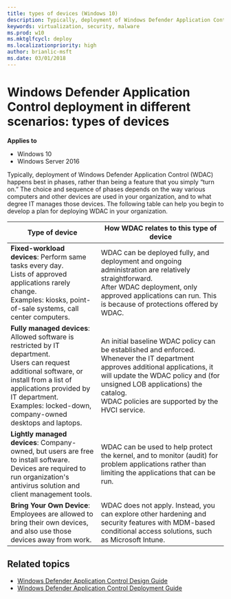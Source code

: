 ```yaml
---
title: types of devices (Windows 10)
description: Typically, deployment of Windows Defender Application Control happens best in phases, rather than being a feature that you simply “turn on.” The choice and sequence of phases depends on the way various computers and other devices are used in your organization, and to what degree IT manages those devices.
keywords: virtualization, security, malware
ms.prod: w10
ms.mktglfcycl: deploy
ms.localizationpriority: high
author: brianlic-msft
ms.date: 03/01/2018
---
```


# Windows Defender Application Control deployment in different scenarios: types of devices

**Applies to**
-   Windows 10
-   Windows Server 2016

Typically, deployment of Windows Defender Application Control (WDAC) happens best in phases, rather than being a feature that you simply “turn on.” The choice and sequence of phases depends on the way various computers and other devices are used in your organization, and to what degree IT manages those devices. The following table can help you begin to develop a plan for deploying WDAC in your organization.

| **Type of device**                 | **How WDAC relates to this type of device**  | 
|------------------------------------|------------------------------------------------------|
| **Fixed-workload devices**: Perform same tasks every day.<br>Lists of approved applications rarely change.<br>Examples: kiosks, point-of-sale systems, call center computers. | WDAC can be deployed fully, and deployment and ongoing administration are relatively straightforward.<br>After WDAC deployment, only approved applications can run. This is because of protections offered by WDAC. | 
| **Fully managed devices**: Allowed software is restricted by IT department.<br>Users can request additional software, or install from a list of applications provided by IT department.<br>Examples: locked-down, company-owned desktops and laptops. | An initial baseline WDAC policy can be established and enforced. Whenever the IT department approves additional applications, it will update the WDAC policy and (for unsigned LOB applications) the catalog.<br>WDAC policies are supported by the HVCI service. | 
| **Lightly managed devices**: Company-owned, but users are free to install software.<br>Devices are required to run organization's antivirus solution and client management tools. | WDAC can be used to help protect the kernel, and to monitor (audit) for problem applications rather than limiting the applications that can be run. | 
| **Bring Your Own Device**: Employees are allowed to bring their own devices, and also use those devices away from work. | WDAC does not apply. Instead, you can explore other hardening and security features with MDM-based conditional access solutions, such as Microsoft Intune. | 


## Related topics

- [Windows Defender Application Control Design Guide](windows-defender-application-control-design-guide.md)
- [Windows Defender Application Control Deployment Guide](windows-defender-application-control-deployment-guide.md)


